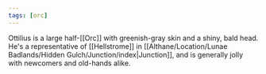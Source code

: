 ```yaml
---
tags: [orc]
---
```


Ottilius is a large half-[[Orc]] with greenish-gray skin and a shiny, bald head. He's a representative of [[Hellstrome]] in [[Althane/Location/Lunae Badlands/Hidden Gulch/Junction/index|Junction]], and is generally jolly with newcomers and old-hands alike.
